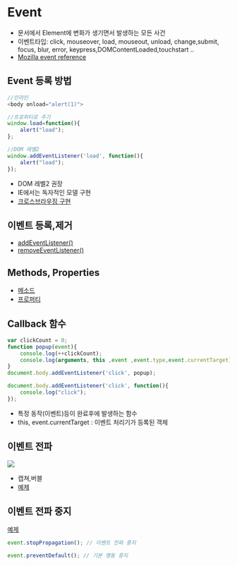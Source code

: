 # Event

* 문서에서 Element에 변화가 생기면서 발생하는 모든 사건
* 이벤트타입: click, mouseover, load, mouseout, unload, change,submit, focus, blur, error, keypress,DOMContentLoaded,touchstart ..
* [Mozilla event reference](https://developer.mozilla.org/en/DOM/DOM_event_reference)

## Event 등록 방법

```javascript
//인라인
<body onload="alert(1)">

//프로퍼티로 주기
window.load=function(){
    alert("load");
};

//DOM 레벨2
window.addEventListener('load', function(){
    alert("load");
});
```

* DOM 레벨2 권장
* IE에서는 독자적인 모델 구현
* [크로스브라우징 구현](http://jsfiddle.net/niceaji/kcbke/)

## 이벤트 등록,제거

* [addEventListener()](https://developer.mozilla.org/en/DOM/element.addEventListener)
* [removeEventListener()](https://developer.mozilla.org/en/DOM/element.removeEventListener)

## Methods, Properties

* [메소드](https://developer.mozilla.org/en-US/docs/DOM/event#Methods)
* [프로퍼티](https://developer.mozilla.org/en-US/docs/DOM/event#Properties)

## Callback 함수

```javascript
var clickCount = 0;
function popup(event){
    console.log(++clickCount);
    console.log(arguments, this ,event ,event.type,event.currentTarget);
}
document.body.addEventListener('click', popup);

document.body.addEventListener('click', function(){
    console.log("click");
});
```

* 특정 동작(이벤트)등이 완료후에 발생하는 함수
* this, event.currentTarget : 이벤트 처리기가 등록된 객체

## 이벤트 전파

![](http://i.imgur.com/yFv5hSy.png)

* 캡쳐,버블
* [예제](http://jsfiddle.net/niceaji/Ve9zd/)

## 이벤트 전파 중지

[예제](http://jsfiddle.net/niceaji/FHmBE/)

```javascript
event.stopPropagation(); // 이벤트 전파 중지

event.preventDefault(); // 기본 행동 중지
```

